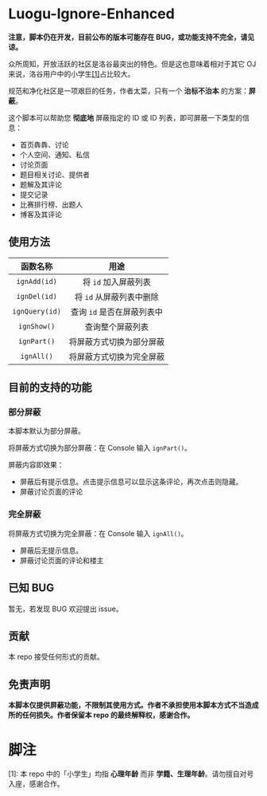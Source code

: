 # Luogu-Ignore-Enhanced

**注意，脚本仍在开发，目前公布的版本可能存在 BUG，或功能支持不完全，请见谅。**

众所周知，开放活跃的社区是洛谷最突出的特色。但是这也意味着相对于其它 OJ 来说，洛谷用户中的小学生[[1]](#脚注)占比较大。

规范和净化社区是一项艰巨的任务，作者太菜，只有一个 **治标不治本** 的方案：**屏蔽**。

这个脚本可以帮助您 **彻底地** 屏蔽指定的 ID 或 ID 列表，即可屏蔽一下类型的信息：

- 首页犇犇、讨论
- 个人空间、通知、私信
- 讨论页面
- 题目相关讨论、提供者
- 题解及其评论
- 提交记录
- 比赛排行榜、出题人
- 博客及其评论

## 使用方法

函数名称 | 用途
:-: | :-:
`ignAdd(id)` | 将 `id` 加入屏蔽列表
`ignDel(id)` | 将 `id` 从屏蔽列表中删除
`ignQuery(id)` | 查询 `id` 是否在屏蔽列表中
`ignShow()` | 查询整个屏蔽列表
`ignPart()` | 将屏蔽方式切换为部分屏蔽
`ignAll()` | 将屏蔽方式切换为完全屏蔽

## 目前的支持的功能

### 部分屏蔽

本脚本默认为部分屏蔽。

将屏蔽方式切换为部分屏蔽：在 Console 输入 `ignPart()`。

屏蔽内容即效果：

- 屏蔽后有提示信息。点击提示信息可以显示这条评论，再次点击则隐藏。
- 屏蔽讨论页面的评论

### 完全屏蔽

将屏蔽方式切换为完全屏蔽：在 Console 输入 `ignAll()`。

- 屏蔽后无提示信息。
- 屏蔽讨论页面的评论和楼主

## 已知 BUG

暂无，若发现 BUG 欢迎提出 issue。

## 贡献

本 repo 接受任何形式的贡献。

## 免责声明

**本脚本仅提供屏蔽功能，不限制其使用方式。作者不承担使用本脚本方式不当造成所的任何损失。作者保留本 repo 的最终解释权，感谢合作。**

# 脚注

[1]: 本 repo 中的「小学生」均指 **心理年龄** 而非 **学籍、生理年龄**。请勿擅自对号入座，感谢合作。